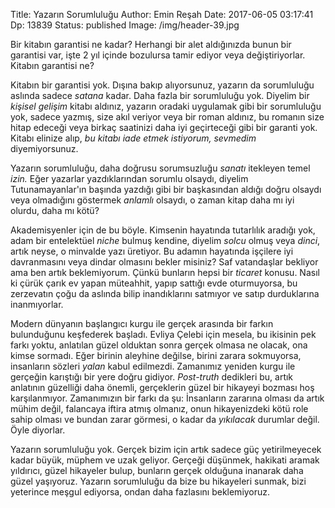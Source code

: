 Title: Yazarın Sorumluluğu
Author: Emin Reşah
Date:  2017-06-05 03:17:41
Dp: 13839
Status: published
Image: /img/header-39.jpg

Bir kitabın garantisi ne kadar? Herhangi bir alet aldığınızda bunun bir
garantisi var, işte 2 yıl içinde bozulursa tamir ediyor veya değiştiriyorlar.
Kitabın garantisi ne?

Kitabın bir garantisi yok. Dışına bakıp alıyorsunuz, yazarın da sorumluluğu
aslında sadece *satana* kadar. Daha fazla bir sorumluluğu yok. Diyelim bir
*kişisel gelişim* kitabı aldınız, yazarın oradaki uygulamak gibi bir sorumluluğu
yok, sadece yazmış, size akıl veriyor veya bir roman aldınız, bu romanın size
hitap edeceği veya birkaç saatinizi daha iyi geçirteceği gibi bir garanti yok.
Kitabı elinize alıp, *bu kitabı iade etmek istiyorum, sevmedim* diyemiyorsunuz.

Yazarın sorumluluğu, daha doğrusu sorumsuzluğu *sanatı* itekleyen temel *izin.*
Eğer yazarlar yazdıklarından sorumlu olsaydı, diyelim Tutunamayanlar'ın başında
yazdığı gibi bir başkasından aldığı doğru olsaydı veya olmadığını göstermek
*anlamlı* olsaydı, o zaman kitap daha mı iyi olurdu, daha mı kötü?

Akademisyenler için de bu böyle. Kimsenin hayatında tutarlılık aradığı yok, adam
bir entelektüel *niche* bulmuş kendine, diyelim *solcu* olmuş veya *dinci*,
artık neyse, o minvalde yazı üretiyor. Bu adamın hayatında işçilere iyi
davranmasını veya dindar olmasını bekler misiniz? Saf vatandaşlar bekliyor ama
ben artık beklemiyorum. Çünkü bunların hepsi bir *ticaret* konusu. Nasıl ki
çürük çarık ev yapan müteahhit, yapıp sattığı evde oturmuyorsa, bu zerzevatın
çoğu da aslında bilip inandıklarını satmıyor ve satıp durduklarına inanmıyorlar.

Modern dünyanın başlangıcı kurgu ile gerçek arasında bir farkın bulunduğunu
keşfederek başladı. Evliya Çelebi için mesela, bu ikisinin pek farkı yoktu,
anlatılan güzel olduktan sonra gerçek olmasa ne olacak, ona kimse sormadı. Eğer
birinin aleyhine değilse, birini zarara sokmuyorsa, insanların sözleri *yalan*
kabul edilmezdi. Zamanımız yeniden kurgu ile gerçeğin karıştığı bir yere doğru
gidiyor. *Post-truth* dedikleri bu, artık anlatının güzelliği daha önemli,
gerçeklerin güzel bir hikayeyi bozması hoş karşılanmıyor. Zamanımızın bir farkı
da şu: İnsanların zararına olması da artık mühim değil, falancaya iftira atmış
olmanız, onun hikayenizdeki kötü role sahip olması ve bundan zarar görmesi, o
kadar da *yıkılacak* durumlar değil. Öyle diyorlar.

Yazarın sorumluluğu yok. Gerçek bizim için artık sadece güç yetirilmeyecek kadar
büyük, müphem ve uzak geliyor. Gerçeği düşünmek, hakikati aramak yıldırıcı,
güzel hikayeler bulup, bunların gerçek olduğuna inanarak daha güzel yaşıyoruz.
Yazarın sorumluluğu da bize bu hikayeleri sunmak, bizi yeterince meşgul
ediyorsa, ondan daha fazlasını beklemiyoruz. 

